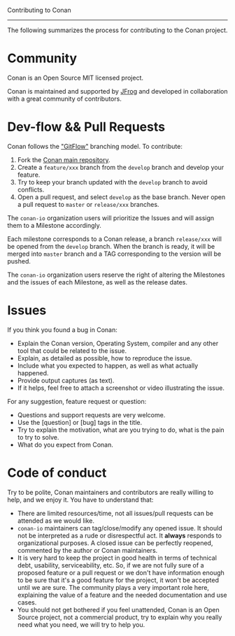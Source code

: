 Contributing to Conan
*********************

The following summarizes the process for contributing to the Conan project.


Community
=========

Conan is an Open Source MIT licensed project. 

Conan is maintained and supported by [JFrog](https://www.jfrog.com) and developed in collaboration with a great 
community of contributors.


Dev-flow && Pull Requests
========================

Conan follows the ["GitFlow"](https://datasift.github.io/gitflow/IntroducingGitFlow.html) branching model. 
To contribute:

1. Fork the [Conan main repository](https://github.com/conan-io/conan).
2. Create a `feature/xxx` branch from the ``develop`` branch and develop your feature.
3. Try to keep your branch updated with the ``develop`` branch to avoid conflicts.
4. Open a pull request, and select ``develop`` as the base branch. Never open a pull request to ``master``
 or ``release/xxx`` branches.
 
 
The ``conan-io`` organization users will prioritize the Issues and will assign them to a Milestone accordingly. 

Each milestone corresponds to a Conan release, a branch ``release/xxx`` will be opened from the ``develop`` branch.
When the branch is ready, it will be merged into ``master`` branch and a TAG corresponding to the version will be pushed.

The ``conan-io`` organization users reserve the right of altering the Milestones and the issues of each Milestone,
as well as the release dates.


Issues
======

If you think you found a bug in Conan:

- Explain the Conan version, Operating System, compiler and any other tool that could be related to the issue.
- Explain, as detailed as possible, how to reproduce the issue.
- Include what you expected to happen, as well as what actually happened.
- Provide output captures (as text).
- If it helps, feel free to attach a screenshot or video illustrating the issue.


For any suggestion, feature request or question:

- Questions and support requests are very welcome. 
- Use the [question] or [bug] tags in the title.
- Try to explain the motivation, what are you trying to do, what is the pain to try to solve.
- What do you expect from Conan.


Code of conduct
===============

Try to be polite, Conan maintainers and contributors are really willing to help, and we enjoy it. You have to understand that:

- There are limited resources/time, not all issues/pull requests can be attended as we would like.
- ``conan-io`` maintainers can tag/close/modify any opened issue.
  It should not be interpreted as a rude or disrespectful act. It **always** responds to organizational purposes.
  A closed issue can be perfectly reopened, commented by the author or Conan maintainers.
- It is very hard to keep the project in good health in terms of technical debt, usability, serviceability, etc. 
  So, if we are not fully sure of a proposed feature or a pull request or we don't have information enough to be 
  sure that it's a good feature for the project, it won't be accepted until we are sure. The community 
  plays a very important role here, explaining the value of a feature and the needed documentation and use cases.
- You should not get bothered if you feel unattended, Conan is an Open Source project, not a commercial product, try
  to explain why you really need what you need, we will try to help you.
